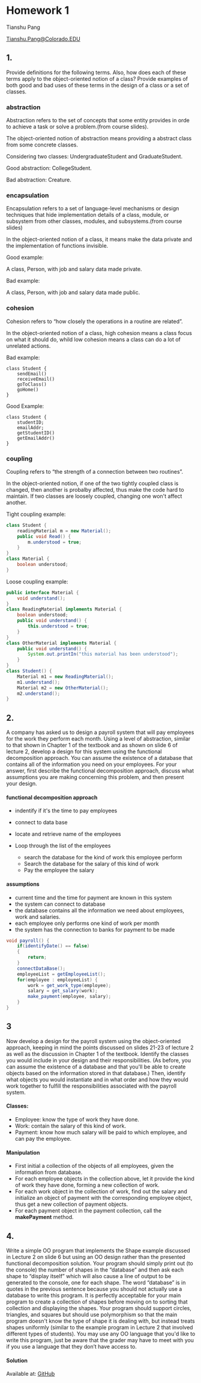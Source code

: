 # Homework 1

Tianshu Pang

[Tianshu.Pang@Colorado.EDU](mailto:Tianshu.Pang@Colorado.EDU)

## 1. 

Provide definitions for the following terms. Also, how does each of these terms apply to the object-oriented notion of a class? Provide examples of both good and bad uses of these terms in the design of a class or a set of classes.

### abstraction

Abstraction refers to the set of concepts that some entity provides in orde to achieve a task or solve a problem.(from course slides).

The object-oriented notion of abstraction means providing a abstract class from some concrete classes.

Considering two classes: UndergraduateStudent and GraduateStudent.

Good abstraction: CollegeStudent.

Bad abstraction: Creature.

### encapsulation

Encapsulation refers to a set of language-level mechanisms or design techniques that hide implementation details of a class, module, or subsystem from other classes, modules, and subsystems.(from course slides)

In the object-oriented notion of a class, it means make the data private and the implementation of functions invisible.

Good example:

A class, Person, with job and salary data made private.

Bad example:

A class, Person, with job and salary data made public.

### cohesion

Cohesion refers to “how closely the operations in a routine are related”.

In the object-oriented notion of a class, high cohesion means a class focus on what it should do, whild low cohesion means a class can do a lot of unrelated actions.

Bad example:

```pseudocode
class Student {
    sendEmail()
    receiveEmail()
    goToClass()
    goHome()
}
```

Good Example:

``` pseudocode
class Student {
    studentID;
    emailAddr;
    getStudentID()
    getEmailAddr()
}
```

### coupling

Coupling refers to “the strength of a connection between two routines”.

In the object-oriented notion, if one of the two tightly coupled class is changed, then another is probalby affected, thus make the code hard to maintain. If two classes are loosely coupled, changing one won't affect another.

Tight coupling example:

```java
class Student {
    readingMaterial m = new Material();
    public void Read() {
        m.understood = true;
    }
}
class Material {
    boolean understood;
}
```

Loose coupling example:

```Java
public interface Material {
    void understand();
}
class ReadingMaterial implements Material {
    boolean understood;
    public void understand() {
        this.understood = true;
    }
}
class OtherMaterial implements Material {
    public void understand() {
        System.out.printIn("this material has been understood");
    }
}
class Student() {
    Material m1 = new ReadingMaterial();
    m1.understand();
    Material m2 = new OtherMaterial();
    m2.understand();
}
```

## 2. 

A company has asked us to design a payroll system that will pay employees for the work they perform each month. Using a level of abstraction, similar to that shown in Chapter 1 of the textbook and as shown on slide 6 of lecture 2, develop a design for this system using the functional decomposition approach. You can assume the existence of a database that contains all of the information you need on your employees. For your answer, first describe the functional decomposition approach, discuss what assumptions you are making concerning this problem, and then present your design.

#### functional decomposition approach

- indentify if it's the time to pay employees

- connect to data base
- locate and retrieve name of the employees
- Loop through the list of the employees
  - search the database for the kind of work this employee perform
  - Search the database for the salary of this kind of work
  - Pay the employee the salary

#### assumptions

- current time and the time for payment are known in this system
- the system can connect to database
- the database contains all the information we need about employees, work and salaries.
- each employee only performs one kind of work per month
- the system has the connection to banks for payment to be made

``` Java
void payroll() {
    if(identifyDate() == false)
    {
        return;
    }
    connectDataBase();
    employeeList = getEmployeeList();
    for(employee : employeeList) {
        work = get_work_type(employee);
        salary = get_salary(work);
        make_payment(employee, salary);
    }
} 
```

## 3
Now develop a design for the payroll system using the object-oriented approach, keeping in mind the points discussed on slides 21-23 of lecture 2 as well as the discussion in Chapter 1 of the textbook. Identify the classes you would include in your design and their responsibilities. (As before, you can assume the existence of a database and that you'll be able to create objects based on the information stored in that database.) Then, identify what objects you would instantiate and in what order and how they would work together to fulfill the responsibilities associated with the payroll system.

#### Classes:

- Employee: know the type of work they have done.
- Work: contain the salary of this kind of work.
- Payment: know how much salary will be paid to which employee, and can pay the employee.

#### Manipulation 

- First initial a collection of the objects of all employees, given the information from database.
- For each employee objects in the collection above, let it provide the kind of work they have done, forming a new collection of work.
- For each work object in the collection of work, find out the salary and initialize an object of payment with the corresponding employee object, thus get a new collection of payment objects.
- For each payment object in the payment collection, call the **makePayment** method. 

## 4. 

Write a simple OO program that implements the Shape example discussed in Lecture 2 on slide 6 but using an OO design rather than the presented functional decomposition solution. Your program should simply print out (to the console) the number of shapes in the “database” and then ask each shape to “display itself” which will also cause a line of output to be generated to the console, one for each shape. The word “database” is in quotes in the previous sentence because you should not actually use a database to write this program. It is perfectly acceptable for your main program to create a collection of shapes before moving on to sorting that collection and displaying the shapes. Your program should support circles, triangles, and squares but should use polymorphism so that the main program doesn't know the type of shape it is dealing with, but instead treats shapes uniformly (similar to the example program in Lecture 2 that involved different types of students). You may use any OO language that you'd like to write this program, just be aware that the grader may have to meet with you if you use a language that they don’t have access to.

#### Solution

Available at: [GitHub](https://github.com/TianshuPang/CSCI-5448-Object-Oriented-Analysis-Design/tree/master/homework/1/src)